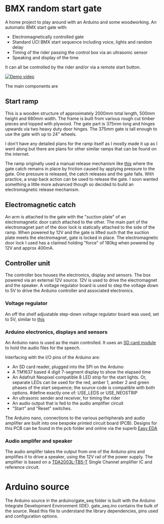 # BMX random start gate

A home project to play around with an Arduino and some woodworking. An automatic BMX start gate with:
* Electromagnetically controlled gate
* Standard UCI BMX start sequence including voice, lights and random delay
* Timing of the rider passing the control box via an ultrasonic sensor
* Speaking and display of the time

It can all be controlled by the rider and/or via a remote start button.

[![Demo video](http://i3.ytimg.com/vi/4nqwPcUJndE/hqdefault.jpg)](https://www.youtube.com/watch?v=4nqwPcUJndE)

The main components are

## Start ramp

This is a wooden structure of approximately 2000mm total length, 500mm height and 680mm width. The frame is built from various rough cut timber pieces and topped with plywood. The gate part is 375mm long and hinges upwards via two heavy duty door hinges. The 375mm gate is tall enough to use the gate with up to 24" wheels. 

 I don't have any detailed plans for the ramp itself as I mostly made it up as I went along but there are plans for other similar ramps that can be found on the internet.

 The ramp originally used a manual release mechanism like [this](https://www.youtube.com/watch?v=H2q-nFM49vQ) where the gate catch remains in place by friction caused by applying pressure to the gate. One pressure is released, the catch releases and the gate falls. With practice, a snap back action can be used to release the gate. I soon wanted something a little more advanced though so decided to build an electromagnetic release mechanism.

## Electromagnetic catch

An arm is attached to the gate with the "suction plate" of an electromagnetic door catch attached to the other. The main part of the electromagnet part of the door lock is statically attached to the side of the ramp. When powered by 12V and the gate is lifted such that the suction plate meets the electromagnet, gate is locked in place. The electromagnetic door lock I used has a claimed holding "force" of 180kg when powered by 12V and approx 400mA.

## Controller unit

The controller box houses the electronics, display and sensors. The box powered via an external 12V source. 12V is used to drive the electromagnet and the speaker. A voltage regulator board is used to step the voltage down to 5V to drive the Arduino controller and associated electronics.

### Voltage regulator

An off the shelf adjustable step-down voltage regulator board was used, set to 5V, similar to [this](https://www.banggood.com/LM2596-DC-DC-1_3V-37V-3A-Adjustable-Buck-Step-Down-Power-Module-With-Digital-Display-Function-p-1179968.html?cur_warehouse=CN)

### Arduino electronics, displays and sensors

An Arduino nano is used as the main controlled. It uses an [SD card module](https://www.arduino.cc/en/reference/SD) to hold the audio files for the speech.

Interfacing with the I/O pins of the Arduino are:

* An SD card reader, plugged into the SPI on the Arduino
* A TM1637 based 4 digit 7-segment display to show the elapsed time
* An Adafruit Neopixel compatible 8 LED strip for the start lights. Or, separate LEDs can be used for the red, amber 1, amber 2 and green phases of the start sequence; the source code is compatible with both options. #define exactly one of: USE_LEDS or USE_NEOSTRIP
* An ultrasonic sender and receiver, for timing the rider
* An audio output that is fed to the audio amplifier circuit
* "Start" and "Reset" switches.

The Arduino nano, connections to the various perhipherals and audio amplifier are built into one bespoke printed circuit board (PCB). Designs for this PCB can be found in the pcb folder and online via the superb [Easy EDA](https://easyeda.com/gndean/BMX_start_gate-e06ff3c585eb44709a94efc5871dbad8 )

### Audio amplifer and speaker

The audio amplifer takes the output from one of the Arduino pins and amplifies it to drive a speaker, using the 12V rail of the power supply. The amplifier is based on a [TDA2003L-TB5-T](https://www.profusionplc.com/parts/tda2003l-tb5-t) Single Channel amplifier IC and reference circuit.

# Arduino source

The Arduino source in the arduino/gate_seq folder is built with the Arduino Integrate Development Environment (IDE). gate_seq.ino contains the bulk of the source. Read this file to understand the library dependencies, pins used and configuration options.